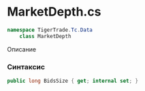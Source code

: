 
# MarketDepth.cs
```csharp
namespace TigerTrade.Tc.Data  
    class MarketDepth
```

Описание

### Синтаксис
```csharp
public long BidsSize { get; internal set; }
```
